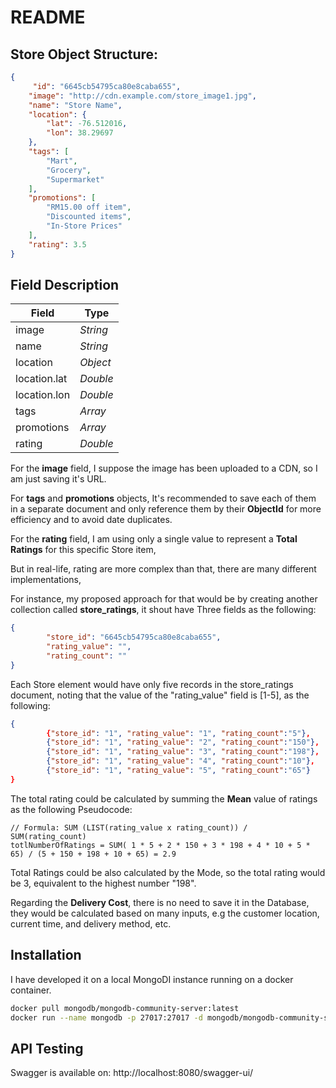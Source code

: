 # README


## Store Object Structure:

```json
{
     "id": "6645cb54795ca80e8caba655",
    "image": "http://cdn.example.com/store_image1.jpg",
    "name": "Store Name",
    "location": {
        "lat": -76.512016,
        "lon": 38.29697
    },
    "tags": [
        "Mart", 
        "Grocery", 
        "Supermarket"
    ],
    "promotions": [
        "RM15.00 off item",
        "Discounted items",
        "In-Store Prices"
    ],
    "rating": 3.5
}
```
## Field Description

| Field | Type |
| ------ | ------ |
| image | *String* |
| name | *String* |
| location | *Object* |
| location.lat | *Double* |
| location.lon | *Double* |
| tags | *Array<String>* |
| promotions | *Array<String>* |
| rating | *Double* |

For the **image** field, I suppose the image has been uploaded to a CDN, so I am just saving it's URL.

For **tags** and **promotions** objects, It's recommended to save each of them in a separate document and only reference them by their **ObjectId** for more efficiency and to avoid date duplicates.

For the **rating** field, I am using only a single value to represent a **Total Ratings** for this specific Store item,

But in real-life, rating are more complex than that, there are many different implementations,

For instance, my proposed approach for that would be by creating another collection called **store_ratings**, it shout have Three fields as the following:
```json
{
        "store_id": "6645cb54795ca80e8caba655",
        "rating_value": "",
        "rating_count": ""
}
```

Each Store element would have only five records in the store_ratings document,  noting that the value of the "rating_value" field is [1-5], as the following:
```json
{
        {"store_id": "1", "rating_value": "1", "rating_count":"5"},
        {"store_id": "1", "rating_value": "2", "rating_count":"150"},
        {"store_id": "1", "rating_value": "3", "rating_count":"198"},
        {"store_id": "1", "rating_value": "4", "rating_count":"10"},
        {"store_id": "1", "rating_value": "5", "rating_count":"65"}
}
```
The total rating could be calculated by summing the **Mean** value of ratings as the following Pseudocode:
```
// Formula: SUM (LIST(rating_value x rating_count)) / SUM(rating_count)
totlNumberOfRatings = SUM( 1 * 5 + 2 * 150 + 3 * 198 + 4 * 10 + 5 * 65) / (5 + 150 + 198 + 10 + 65) = 2.9
```

Total Ratings could be also calculated by the Mode, so the total rating would be 3, equivalent to the highest number  "198".


Regarding the **Delivery Cost**, there is no need to save it in the Database, they would be calculated based on many inputs, e.g the customer location, current time, and delivery method, etc.

## Installation

I have developed it on a local MongoDI instance running on a docker container.

```sh
docker pull mongodb/mongodb-community-server:latest
docker run --name mongodb -p 27017:27017 -d mongodb/mongodb-community-server:latest
```

## API Testing
Swagger is available on: http://localhost:8080/swagger-ui/
